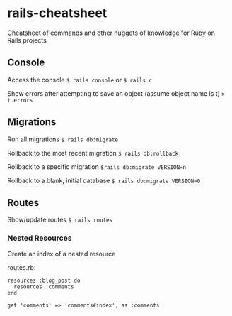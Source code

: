 # rails-cheatsheet
Cheatsheet of commands and other nuggets of knowledge for Ruby on Rails projects

## Console

Access the console
`$ rails console` or `$ rails c`

Show errors after attempting to save an object (assume object name is t)
`> t.errors`

## Migrations

Run all migrations
`$ rails db:migrate`

Rollback to the most recent migration
`$ rails db:rollback`

Rollback to a specific migration
`$rails db:migrate VERSION=n`

Rollback to a blank, initial database
`$ rails db:migrate VERSION=0`

## Routes
Show/update routes
`$ rails routes`

### Nested Resources
Create an index of a nested resource

routes.rb:
```
resources :blog_post do
  resources :comments
end

get 'comments' => 'comments#index', as :comments
```
